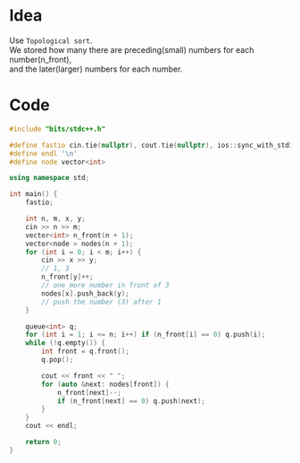 # Idea
Use `Topological sort`.  
We stored how many there are preceding(small) numbers for each number(n_front),  
and the later(larger) numbers for each number.
# Code
```cpp
#include "bits/stdc++.h"

#define fastio cin.tie(nullptr), cout.tie(nullptr), ios::sync_with_stdio(false)
#define endl '\n'
#define node vector<int>

using namespace std;

int main() {
    fastio;

    int n, m, x, y;
    cin >> n >> m;
    vector<int> n_front(n + 1);
    vector<node > nodes(n + 1);
    for (int i = 0; i < m; i++) {
        cin >> x >> y;
        // 1, 3
        n_front[y]++;
        // one more number in front of 3
        nodes[x].push_back(y);
        // push the number (3) after 1
    }

    queue<int> q;
    for (int i = 1; i <= n; i++) if (n_front[i] == 0) q.push(i);
    while (!q.empty()) {
        int front = q.front();
        q.pop();

        cout << front << " ";
        for (auto &next: nodes[front]) {
            n_front[next]--;
            if (n_front[next] == 0) q.push(next);
        }
    }
    cout << endl;

    return 0;
}
```